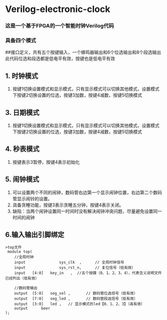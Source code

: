 # Verilog-electronic-clock
### 这是一个基于FPGA的一个智能时钟Verilog代码
 ### 具备四个模式
 ##接口定义，共有五个按键输入，一个蜂鸣器输出和6个位选输出和8个段选输出此代码位选和段选都是低电平有效，按键也是低电平有效
##  1. 时钟模式

 1. 按键1切换设置模式和显示模式，只有显示模式可以切换其他模式，设置模式下按键2切换设置的位选，按键3加数，按键4减数，按键5切换模式

##  3. 日期模式
1. 按键1切换设置模式和显示模式，只有显示模式可以切换其他模式，设置模式下按键2切换设置的位选，按键3加数，按键4减数，按键5切换模式
##  4. 秒表模式

 1. 按键表示3暂停，按键4表示初始化

## 5. 闹钟模式
 1. 可以设置两个不同的闹钟，数码管右边第一个显示闹钟位置，右边第二个数码管显示闹铃的设置。
 2. 具备贪睡功能，按键3表示贪睡五分钟，按键4表示关闭。
 3. 缺陷：当两个闹钟设置同一时间时没有解决闹钟冲突问题，尽量避免设置同一时间的闹钟
 ## 6.输入输出引脚绑定
```
>top文件
 module top(
    //全局时钟
    input            	sys_clk  ,      // 全局时钟信号
    input            	sys_rst_n,      // 复位信号（低有效）
    input	[4:0]	key_in	 ,	//五个按键（0、1、2、3、4），代表含义说明文件已经列出（低有效）

    //数码管输出
    output	[5:0]  	seg_sel ,       // 数码管位选信号（低有效）
    output	[7:0]  	seg_led ,       // 数码管段选信号（低有效）
    output	[3:0]	led	,	// 显示模式的led【0、1、2、3】（高有效）
    output		beer
);
```

